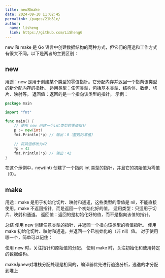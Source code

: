 ```yaml
---
title: new和make
date: 2024-09-10 11:02:45
permalink: /pages/21b31e/
author: 
  name: lisheng
  link: https://github.com/LiShengG
---
```

new 和 make 是 Go 语言中创建数据结构的两种方式，但它们的用途和工作方式有很大不同。以下是两者的主要区别：

## new
用途：new 是用于创建某个类型的零值指针。它分配内存并返回一个指向该类型的新分配内存的指针。
适用类型：任何类型，包括基本类型、结构体、数组、切片、映射等。
返回值：返回的是一个指向该类型的指针。
示例：
```go
package main  

import "fmt"  

func main() {  
    // 使用 new 创建一个int类型的零值指针  
    p := new(int)  
    fmt.Println(*p) // 输出：0（整数的零值）  
    
    // 将其值修改为42  
    *p = 42  
    fmt.Println(*p) // 输出：42  
}  
```

在这个示例中，new(int) 创建了一个指向 int 类型的指针，并且它的初始值为零值（0）。

## make
用途：make 是用于初始化切片、映射和通道，这些类型的零值是 nil，不能直接使用。make 不返回指针，而是返回一个初始化好的值。
适用类型：只适用于切片、映射和通道。
返回值：返回的是初始化好的值，而不是指向该值的指针。


总结
使用 new 创建任意类型的指针，并返回一个指向该类型的零值指针。
使用 make 初始化切片、映射和通道，并返回一个已初始化的（非 nil）值。
对于使用哪一个，简单可以记住：

使用 new 时，关注指针和原始值的分配。
使用 make 时，关注初始化和使用特定的数据结构。


make与new对堆栈分配处理是相同的，编译器优先进行逃逸分析，逃逸的才分配到堆上